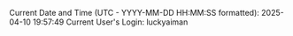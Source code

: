 Current Date and Time (UTC - YYYY-MM-DD HH:MM:SS formatted): 2025-04-10 19:57:49
Current User's Login: luckyaiman
